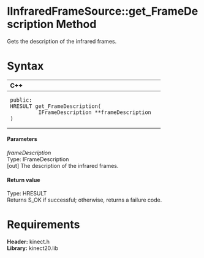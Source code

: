 IInfraredFrameSource::get\_FrameDescription Method  
==================================================  

Gets the description of the infrared frames. <span id="syntaxSection"></span>

Syntax  
======  

<table>
<colgroup>
<col width="100%" />
</colgroup>
<thead>
<tr class="header">
<th align="left">C++</th>
</tr>
</thead>
<tbody>
<tr class="odd">
<td align="left"><pre><code>public:  
HRESULT get_FrameDescription(  
         IFrameDescription **frameDescription  
)</code></pre></td>
</tr>
</tbody>
</table>

<span id="ID4EG"></span>
#### Parameters  

*frameDescription*    
Type: IFrameDescription  
[out] The description of the infrared frames.  

<span id="ID4EP"></span>
#### Return value  

Type: HRESULT  
Returns S\_OK if successful; otherwise, returns a failure code.  

<span id="requirements"></span>

Requirements  
============  

**Header:** kinect.h  
**Library:** kinect20.lib  



<!--Please do not edit the data in the comment block below.-->
<!--
TOCTitle : get_FrameDescription Method
RLTitle : IInfraredFrameSource::get_FrameDescription Method
KeywordK : get_FrameDescription method
KeywordK : IInfraredFrameSource::get_FrameDescription method
KeywordF : IInfraredFrameSource::get_FrameDescription
KeywordF : get_FrameDescription
KeywordF : Microsoft.Kinect.kinect.IInfraredFrameSource.get_FrameDescription(IFrameDescription@)
KeywordA : M:Microsoft.Kinect.kinect.IInfraredFrameSource.get_FrameDescription(IFrameDescription@)
AssetID : M:Microsoft.Kinect.kinect.IInfraredFrameSource.get_FrameDescription(IFrameDescription@)
Locale : en-us
CommunityContent : 1
APIType : Managed
APILocation : 
APIName : Microsoft.Kinect.kinect.IInfraredFrameSource::get_FrameDescription
TargetOS : Windows
TopicType : kbSyntax
DevLang : C++
DocSet : K4Wv2
ProjType : K4Wv2Proj
Technology : Kinect for Windows
Product : Kinect for Windows SDK v2
productversion : 20
-->
